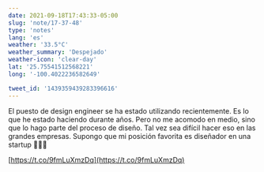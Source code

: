```yaml
---
date: 2021-09-18T17:43:33-05:00
slug: 'note/17-37-48'
type: 'notes'
lang: 'es'
weather: '33.5°C'
weather_summary: 'Despejado'
weather-icon: 'clear-day'
lat: '25.75541512568221'
long: '-100.4022236582649'

tweet_id: '1439359439283396616'
---
```

El puesto de design engineer se ha estado utilizando recientemente. Es lo que he estado haciendo durante años. Pero no me acomodo en medio, sino que lo hago parte del proceso de diseño.
Tal vez sea difícil hacer eso en las grandes empresas. Supongo que mi posición favorita es diseñador en una startup 🤷🏻‍♂️

[https://t.co/9fmLuXmzDq](https://t.co/9fmLuXmzDq)
